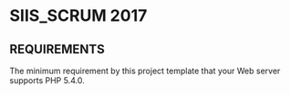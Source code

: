 SIIS_SCRUM 2017
============================


REQUIREMENTS
------------

The minimum requirement by this project template that your Web server supports PHP 5.4.0.
